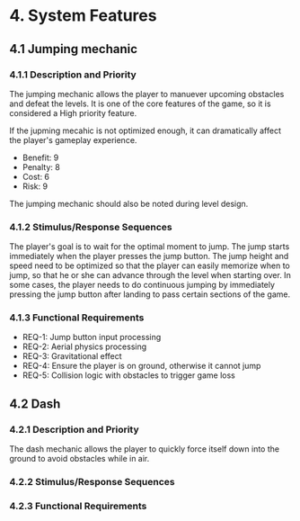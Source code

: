 # 4.	System Features

## 4.1	Jumping mechanic

### 4.1.1	Description and Priority

The jumping mechanic allows the player to manuever upcoming obstacles and defeat the levels. It is one of the core features of the game, so it is considered a High priority feature.

If the jupming mecahic is not optimized enough, it can dramatically affect the player's gameplay experience.

 - Benefit: 9
 - Penalty: 8
 - Cost: 6
 - Risk: 9

The jumping mechanic should also be noted during level design.

### 4.1.2	Stimulus/Response Sequences

The player's goal is to wait for the optimal moment to jump. The jump starts immediately when the player presses the jump button. The jump height and speed need to be optimized so that the player can easily memorize when to jump, so that he or she can advance through the level when starting over. In some cases, the player needs to do continuous jumping by immediately pressing the jump button after landing to pass certain sections of the game.

### 4.1.3	Functional Requirements

 - REQ-1: Jump button input processing
 - REQ-2: Aerial physics processing
 - REQ-3: Gravitational effect
 - REQ-4: Ensure the player is on ground, otherwise it cannot jump
 - REQ-5: Collision logic with obstacles to trigger game loss

## 4.2 Dash

### 4.2.1	Description and Priority

The dash mechanic allows the player to quickly force itself down into the ground to avoid obstacles while in air.

### 4.2.2	Stimulus/Response Sequences



### 4.2.3	Functional Requirements

